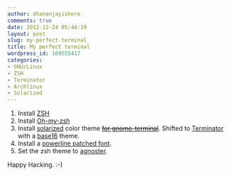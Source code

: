 ```yaml
---
author: dhananjayishere
comments: true
date: 2012-11-24 05:44:19
layout: post
slug: my-perfect-terminal
title: My perfect terminal
wordpress_id: 169555417
categories:
- GNU/Linux
- ZSH
- Terminator
- Archlinux
- Solarized
---
```


  1. Install [ZSH](http://www.zsh.org/)
  2. Install [Oh-my-zsh](https://github.com/robbyrussell/oh-my-zsh)
  3. Install [solarized](http://ethanschoonover.com/solarized) color theme [~~for gnome-terminal~~](https://github.com/sigurdga/gnome-terminal-colors-solarized). Shifted to [Terminator](http://software.jessies.org/terminator/) with a [base16](https://github.com/chriskempson/base16) theme.
  4. Install a [powerline patched font](https://gist.github.com/1595572).
  5. Set the zsh theme to [agnoster](https://gist.github.com/3712874).

Happy Hacking. :-)

